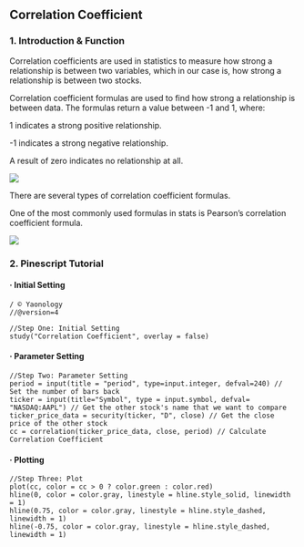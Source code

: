 ## Correlation Coefficient 
### 1. Introduction & Function
Correlation coefficients are used in statistics to measure how strong a relationship is between two variables, which in our case is, how strong a relationship is between two stocks. 

Correlation coefficient formulas are used to find how strong a relationship is between data. The formulas return a value between -1 and 1, where:

1 indicates a strong positive relationship.

-1 indicates a strong negative relationship.

A result of zero indicates no relationship at all.

![](image/Correlation.png)

There are several types of correlation coefficient formulas.

One of the most commonly used formulas in stats is Pearson’s correlation coefficient formula. 

![](image/Correlation_Coefficient_Formula.png)

### 2. Pinescript Tutorial
#### · Initial Setting 

```
/ © Yaonology
//@version=4

//Step One: Initial Setting
study("Correlation Coefficient", overlay = false)
```

#### · Parameter Setting 

```
//Step Two: Parameter Setting
period = input(title = "period", type=input.integer, defval=240) // Set the number of bars back
ticker = input(title="Symbol", type = input.symbol, defval= "NASDAQ:AAPL") // Get the other stock's name that we want to compare
ticker_price_data = security(ticker, "D", close) // Get the close price of the other stock
cc = correlation(ticker_price_data, close, period) // Calculate Correlation Coefficient
```

#### · Plotting 
```
//Step Three: Plot
plot(cc, color = cc > 0 ? color.green : color.red)
hline(0, color = color.gray, linestyle = hline.style_solid, linewidth = 1)
hline(0.75, color = color.gray, linestyle = hline.style_dashed, linewidth = 1)
hline(-0.75, color = color.gray, linestyle = hline.style_dashed, linewidth = 1)
```
